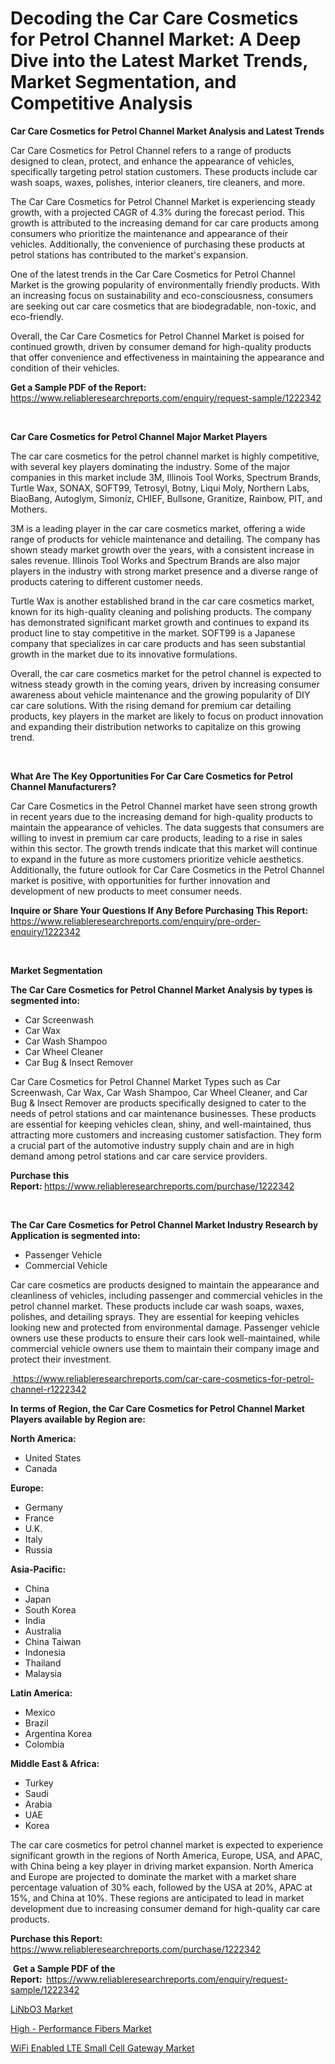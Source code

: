 <p><h1>Decoding the Car Care Cosmetics for Petrol Channel Market: A Deep Dive into the Latest Market Trends, Market Segmentation, and Competitive Analysis</h1></p><p><strong>Car Care Cosmetics for Petrol Channel Market Analysis and Latest Trends</strong></p>
<p><p>Car Care Cosmetics for Petrol Channel refers to a range of products designed to clean, protect, and enhance the appearance of vehicles, specifically targeting petrol station customers. These products include car wash soaps, waxes, polishes, interior cleaners, tire cleaners, and more.</p><p>The Car Care Cosmetics for Petrol Channel Market is experiencing steady growth, with a projected CAGR of 4.3% during the forecast period. This growth is attributed to the increasing demand for car care products among consumers who prioritize the maintenance and appearance of their vehicles. Additionally, the convenience of purchasing these products at petrol stations has contributed to the market's expansion.</p><p>One of the latest trends in the Car Care Cosmetics for Petrol Channel Market is the growing popularity of environmentally friendly products. With an increasing focus on sustainability and eco-consciousness, consumers are seeking out car care cosmetics that are biodegradable, non-toxic, and eco-friendly.</p><p>Overall, the Car Care Cosmetics for Petrol Channel Market is poised for continued growth, driven by consumer demand for high-quality products that offer convenience and effectiveness in maintaining the appearance and condition of their vehicles.</p></p>
<p><strong>Get a Sample PDF of the Report:&nbsp;</strong> <a href="https://www.reliableresearchreports.com/enquiry/request-sample/1222342">https://www.reliableresearchreports.com/enquiry/request-sample/1222342</a></p>
<p>&nbsp;</p>
<p><strong>Car Care Cosmetics for Petrol Channel Major Market Players</strong></p>
<p><p>The car care cosmetics for the petrol channel market is highly competitive, with several key players dominating the industry. Some of the major companies in this market include 3M, Illinois Tool Works, Spectrum Brands, Turtle Wax, SONAX, SOFT99, Tetrosyl, Botny, Liqui Moly, Northern Labs, BiaoBang, Autoglym, Simoniz, CHIEF, Bullsone, Granitize, Rainbow, PIT, and Mothers.</p><p>3M is a leading player in the car care cosmetics market, offering a wide range of products for vehicle maintenance and detailing. The company has shown steady market growth over the years, with a consistent increase in sales revenue. Illinois Tool Works and Spectrum Brands are also major players in the industry with strong market presence and a diverse range of products catering to different customer needs.</p><p>Turtle Wax is another established brand in the car care cosmetics market, known for its high-quality cleaning and polishing products. The company has demonstrated significant market growth and continues to expand its product line to stay competitive in the market. SOFT99 is a Japanese company that specializes in car care products and has seen substantial growth in the market due to its innovative formulations.</p><p>Overall, the car care cosmetics market for the petrol channel is expected to witness steady growth in the coming years, driven by increasing consumer awareness about vehicle maintenance and the growing popularity of DIY car care solutions. With the rising demand for premium car detailing products, key players in the market are likely to focus on product innovation and expanding their distribution networks to capitalize on this growing trend.</p></p>
<p>&nbsp;</p>
<p><strong>What Are The Key Opportunities For Car Care Cosmetics for Petrol Channel Manufacturers?</strong></p>
<p><p>Car Care Cosmetics in the Petrol Channel market have seen strong growth in recent years due to the increasing demand for high-quality products to maintain the appearance of vehicles. The data suggests that consumers are willing to invest in premium car care products, leading to a rise in sales within this sector. The growth trends indicate that this market will continue to expand in the future as more customers prioritize vehicle aesthetics. Additionally, the future outlook for Car Care Cosmetics in the Petrol Channel market is positive, with opportunities for further innovation and development of new products to meet consumer needs.</p></p>
<p><strong>Inquire or Share Your Questions If Any Before Purchasing This Report:</strong> <a href="https://www.reliableresearchreports.com/enquiry/pre-order-enquiry/1222342">https://www.reliableresearchreports.com/enquiry/pre-order-enquiry/1222342</a></p>
<p>&nbsp;</p>
<p><strong>Market Segmentation</strong></p>
<p><strong>The Car Care Cosmetics for Petrol Channel Market Analysis by types is segmented into:</strong></p>
<p><ul><li>Car Screenwash</li><li>Car Wax</li><li>Car Wash Shampoo</li><li>Car Wheel Cleaner</li><li>Car Bug & Insect Remover</li></ul></p>
<p><p>Car Care Cosmetics for Petrol Channel Market Types such as Car Screenwash, Car Wax, Car Wash Shampoo, Car Wheel Cleaner, and Car Bug & Insect Remover are products specifically designed to cater to the needs of petrol stations and car maintenance businesses. These products are essential for keeping vehicles clean, shiny, and well-maintained, thus attracting more customers and increasing customer satisfaction. They form a crucial part of the automotive industry supply chain and are in high demand among petrol stations and car care service providers.</p></p>
<p><strong>Purchase this Report:&nbsp;</strong><a href="https://www.reliableresearchreports.com/purchase/1222342">https://www.reliableresearchreports.com/purchase/1222342</a></p>
<p>&nbsp;</p>
<p><strong>The Car Care Cosmetics for Petrol Channel Market Industry Research by Application is segmented into:</strong></p>
<p><ul><li>Passenger Vehicle</li><li>Commercial Vehicle</li></ul></p>
<p><p>Car care cosmetics are products designed to maintain the appearance and cleanliness of vehicles, including passenger and commercial vehicles in the petrol channel market. These products include car wash soaps, waxes, polishes, and detailing sprays. They are essential for keeping vehicles looking new and protected from environmental damage. Passenger vehicle owners use these products to ensure their cars look well-maintained, while commercial vehicle owners use them to maintain their company image and protect their investment.</p></p>
<p><a href="https://www.reliableresearchreports.com/car-care-cosmetics-for-petrol-channel-r1222342">&nbsp;https://www.reliableresearchreports.com/car-care-cosmetics-for-petrol-channel-r1222342</a></p>
<p><strong>In terms of Region, the Car Care Cosmetics for Petrol Channel Market Players available by Region are:</strong></p>
<p>
    <p> <strong> North America: </strong>
        <ul>
            <li>United States</li>
            <li>Canada</li>
        </ul>
        </p> 
    <p> <strong> Europe: </strong>
        <ul>
            <li>Germany</li>
            <li>France</li>
            <li>U.K.</li>
            <li>Italy</li>
            <li>Russia</li>
        </ul>
        </p> 
    <p> <strong> Asia-Pacific: </strong>
        <ul>
            <li>China</li>
            <li>Japan</li>
            <li>South Korea</li>
            <li>India</li>
            <li>Australia</li>
            <li>China Taiwan</li>
            <li>Indonesia</li>
            <li>Thailand</li>
            <li>Malaysia</li>
        </ul>
        </p> 
    <p> <strong> Latin America: </strong>
        <ul>
            <li>Mexico</li>
            <li>Brazil</li>
            <li>Argentina Korea</li>
            <li>Colombia</li>
        </ul>
        </p> 
    <p> <strong> Middle East & Africa: </strong>
        <ul>
            <li>Turkey</li>
            <li>Saudi</li>
            <li>Arabia</li>
            <li>UAE</li>
            <li>Korea</li>
        </ul>
    </p>
    </p>
<p><p>The car care cosmetics for petrol channel market is expected to experience significant growth in the regions of North America, Europe, USA, and APAC, with China being a key player in driving market expansion. North America and Europe are projected to dominate the market with a market share percentage valuation of 30% each, followed by the USA at 20%, APAC at 15%, and China at 10%. These regions are anticipated to lead in market development due to increasing consumer demand for high-quality car care products.</p></p>
<p><strong>Purchase this Report: </strong><a href="https://www.reliableresearchreports.com/purchase/1222342">https://www.reliableresearchreports.com/purchase/1222342</a></p>
<p>&nbsp;<strong>Get a Sample PDF of the Report:&nbsp;&nbsp;</strong><a href="https://www.reliableresearchreports.com/enquiry/request-sample/1222342">https://www.reliableresearchreports.com/enquiry/request-sample/1222342</a></p>
<p><strong></strong></p>
<p><p><a href="https://www.linkedin.com/pulse/linbo3-market-size-evaluating-its-trends-growth-projections-kruzc">LiNbO3 Market</a></p><p><a href="https://www.linkedin.com/pulse/high-performance-fibers-market-research-report-provides-critical-kdxvc">High - Performance Fibers Market</a></p><p><a href="https://www.linkedin.com/pulse/wifi-enabled-lte-small-cell-gateway-market-research-report-eq7gc">WiFi Enabled LTE Small Cell Gateway Market</a></p></p>